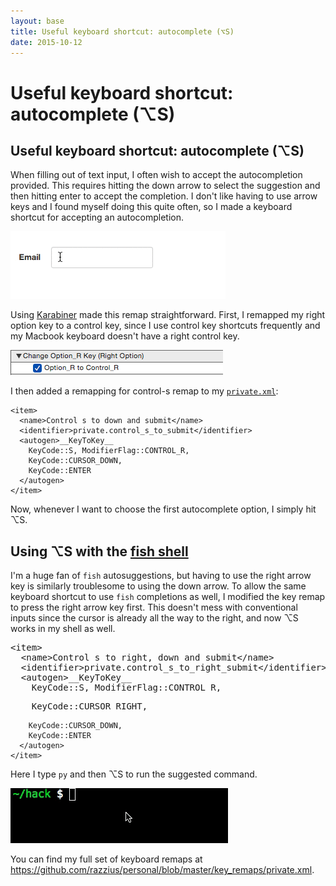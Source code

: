 ```yaml
---
layout: base
title: Useful keyboard shortcut: autocomplete (⌥S)
date: 2015-10-12
---
```


# Useful keyboard shortcut: autocomplete (⌥S)

<h2>Useful keyboard shortcut: autocomplete (⌥S)</h2>
<p>When filling out of text input, I often wish to accept the autocompletion provided. This requires hitting the down arrow to select the suggestion and then hitting enter to accept the completion. I don't like having to use arrow keys and I found myself doing this quite often, so I made a keyboard shortcut for accepting an autocompletion.</p>

<img src="/assets/html_demo.gif" alt="submit button demo">

<p>Using <a href="https://pqrs.org/osx/karabiner/">Karabiner</a> made this remap straightforward.
First, I remapped my right option key to a control key, since I use control key shortcuts frequently and my Macbook keyboard doesn&#39;t have a right control key.</p>

<img src="/assets/karabiner_options.png" alt="karabiner options">

<p>
I then added a remapping for control-s remap to my <code><a href="https://pqrs.org/osx/karabiner/xml.html.en">private.xml</a></code>:
</p>
<pre><code>&lt;item&gt;
  &lt;name&gt;Control s to down and submit&lt;/name&gt;
  &lt;identifier&gt;private.control_s_to_submit&lt;/identifier&gt;
  &lt;autogen&gt;__KeyToKey__
    KeyCode::S, ModifierFlag::CONTROL_R,
    KeyCode::CURSOR_DOWN,
    KeyCode::ENTER
  &lt;/autogen&gt;
&lt;/item&gt;
</code></pre>

<p>Now, whenever I want to choose the first autocomplete option, I simply hit ⌥S.</p>

<h2 id="using-with-fish-shell" href="#using-with-fish-shell">Using ⌥S with the <a href="http://fishshell.com/">fish shell</a></h2>

<p>I&#39;m a huge fan of <code>fish</code> autosuggestions, but having to use the right arrow key is similarly troublesome to using the down arrow. To allow the same keyboard shortcut to use <code>fish</code> completions as well, I modified the key remap to press the right arrow key first. This doesn't mess with conventional inputs since the cursor is already all the way to the right, and now ⌥S works in my shell as well.</p>

<div class="code-block">
<pre>&lt;item&gt;
  &lt;name&gt;Control s to right, down and submit&lt;/name&gt;
  &lt;identifier&gt;private.control_s_to_right_submit&lt;/identifier&gt;
  &lt;autogen&gt;__KeyToKey__
    KeyCode::S, ModifierFlag::CONTROL_R,
</pre>
<pre class="added">
    KeyCode::CURSOR_RIGHT,
</pre>
<pre><code>    KeyCode::CURSOR_DOWN,
    KeyCode::ENTER
  &lt;/autogen&gt;
&lt;/item&gt;
</code></pre>

<p>Here I type <code>py</code> and then ⌥S to run the suggested command.</p>

<img src="/assets/fish_demo.gif" alt="fish shell demo">

<p>You can find my full set of keyboard remaps at <a href="https://github.com/razzius/personal/blob/master/key_remaps/private.xml">https://github.com/razzius/personal/blob/master/key_remaps/private.xml</a>.</p>
</div>
